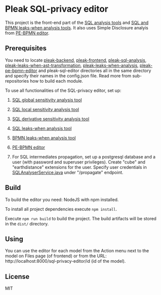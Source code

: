 # Pleak SQL-privacy editor

This project is the front-end part of the [SQL analysis tools](https://github.com/pleak-tools/pleak-sql-analysis) and [SQL and BPMN leaks-when analysis tools](https://github.com/pleak-tools/pleak-leaks-when-analysis). It also uses Simple Disclosure analyis from [PE-BPMN editor](https://github.com/pleak-tools/pleak-pe-bpmn-editor).

## Prerequisites

You need to locate [pleak-backend](https://github.com/pleak-tools/pleak-backend), [pleak-frontend](https://github.com/pleak-tools/pleak-frontend), [pleak-sql-analysis](https://github.com/pleak-tools/pleak-sql-analysis), [pleak-leaks-when-ast-transformation](https://github.com/pleak-tools/pleak-leaks-when-ast-transformation), [pleak-leaks-when-analysis](https://github.com/pleak-tools/pleak-leaks-when-analysis), [pleak-pe-bpmn-editor](https://github.com/pleak-tools/pleak-pe-bpmn-editor) and pleak-sql-editor directories all in the same directory and specify their names in the config.json file.
Read more from sub-repositories how to build each module.

To use all functionalities of the SQL-privacy editor, set up:

1) [SQL global sensitivity analysis tool](https://github.com/pleak-tools/pleak-sql-analysis/tree/master/globalsensitivity-cabal)

2) [SQL local sensitivity analysis tool](https://github.com/pleak-tools/pleak-sql-analysis/tree/master/localsensitivity-cabal)

3) [SQL derivative sensitivity analysis tool](https://github.com/pleak-tools/pleak-sql-analysis/tree/master/banach)

4) [SQL leaks-when analysis tool](https://github.com/pleak-tools/pleak-leaks-when-ast-transformation)

5) [BPMN leaks-when analysis tool](https://github.com/pleak-tools/pleak-leaks-when-analysis)

6) [PE-BPMN editor](https://github.com/pleak-tools/pleak-pe-bpmn-editor)

7) For SQL intermediates propagation, set up a postgresql database and a user (with password and superuser privileges). Create "cube" and "earthdistance" extensions for the user. Specify user credentials in [SQLAnalyserService.java](https://github.com/pleak-tools/pleak-backend/blob/master/src/main/java/com/naples/rest/SQLAnalyserService.java) under "/propagate" endpoint.

## Build

To build the editor you need: NodeJS with npm installed.

To install all project dependencies execute `npm install`.

Execute `npm run build` to build the project. The build artifacts will be stored in the `dist/` directory.

## Using

You can use the editor for each model from the Action menu next to the model on Files page (of frontend) or from the URL: http://localhost:8000/sql-privacy-editor/id (id of the model).

## License

MIT